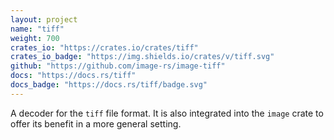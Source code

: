 ```yaml
---
layout: project
name: "tiff"
weight: 700
crates_io: "https://crates.io/crates/tiff"
crates_io_badge: "https://img.shields.io/crates/v/tiff.svg"
github: "https://github.com/image-rs/image-tiff"
docs: "https://docs.rs/tiff"
docs_badge: "https://docs.rs/tiff/badge.svg"
---
```


A decoder for the `tiff` file format. It is also integrated into the `image`
crate to offer its benefit in a more general setting.
